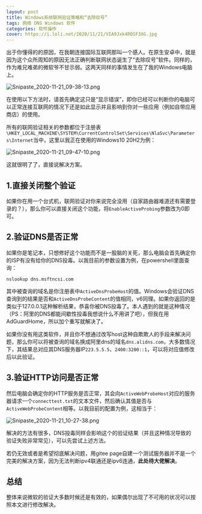 ```yaml
---
layout: post
title: Windows系统联网验证策略和“去除叹号”
tags: 网络 DNS Windows 软件
categories: 软件操作
cover: https://i.loli.net/2020/11/21/VIA9Jxk4ROSF3XG.jpg
---
```


出于你懂得的的原因，在我朝连接国际互联网那叫一个感人。在原生安卓中，就是因为这个众所周知的原因无法正确判断联网状态诞生了“去除叹号”软件。同样的，作为难兄难弟的微软爷不甘示弱。这两天同样的事情发生在了我的Windows电脑上。

![Snipaste_2020-11-21_09-38-13.png](https://i.loli.net/2020/11/21/Pq9cWY3jedNg5nA.png)

在使用以下方法时，请首先确定这只是“显示错误”，即你已经可以判断你的电脑可以正常连接互联网的情况下还是如此显示并且影响到你对一些应用（例如自带应用商店）的使用。

所有的联网验证相关的参数都位于注册表`\HKEY_LOCAL_MACHINE\SYSTEM\CurrentControlSet\Services\NlaSvc\Parameters\Internet`当中，这里以我正在使用的Windows10 20H2为例：

![Snipaste_2020-11-21_09-47-10.png](https://i.loli.net/2020/11/21/aYfUbPrgCdHkxTm.png)

这就很明了了，直接说解决方案。

## 1.直接关闭整个验证

如果你在用一个台式机，联网验证对你来说完全没用（自家路由器难道还有需要登录的？），那么你可以直接关闭这个功能，将`EnableActiveProbing`参数改为0即可。

## 2.验证DNS是否正常

如果你是笔记本，只想修好这个功能而不是一股脑的关死，那么电脑会首先确定你的ISP有没有给你的DNS投毒。以我目前的参数设置为例，在powershell里面查询：

```
nslookup dns.msftncsi.com
```

其中被查询的域名是你注册表中`ActiveDnsProbeHost`的值。Windows会验证DNS查询到的结果是否和`ActiveDnsProbeContent`的值相同，v6同理。如果你返回的是类似于127.0.0.1这种解析结果，恭喜你被DNS投毒了。本人遇到的就是这种情况（PS：阿里的DNS都能间歇性投毒我想说什么不用讲了吧），但我在用AdGuardHome，所以加个重写就解决了。

如果你没有用这类软件，并且你不想通过改写host这种自欺欺人的手段来解决问题，那么你可以将被查询的域名换成阿里dns的域名`dns.alidns.com`，大多数情况下，其结果总对应其DNS服务器IP`223.5.5.5`、`2400:3200::1`，可以将对应值修改后以此验证。

## 3.验证HTTP访问是否正常

然后电脑会确定你的HTTP服务是否正常，其会向`ActiveWebProbeHost`对应的服务器请求一个`connecttest.txt`的文本文件，然后确认其值是否与`ActiveWebProbeContent`相等。以我目前的配置为例，这相当于：

![Snipaste_2020-11-21_10-27-38.png](https://i.loli.net/2020/11/21/MQDkIs74zLWE6lp.png)

解决的方法有很多，DNS投毒同样会影响这个的验证结果（并且这种情况导致的验证失败非常常见），可以先尝试上述方法。

若仍无效或者是希望彻底解决问题，用gitee page自建一个测试服务器并不是一个完美的解决方案，因为无法判断ipv4联通还是ipv6连通，**此处待大佬解决**。

## 总结

整体来说微软的验证大多数时候还是有效的，如果偶尔出现了不可用的状况可以按照本文进行修改解决。
